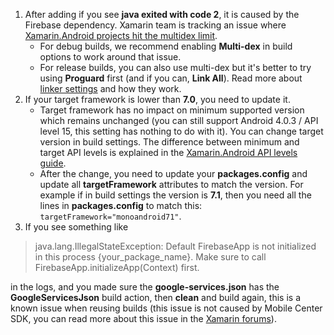 1. After adding if you see **java exited with code 2**, it is caused by the Firebase dependency. Xamarin team is tracking an issue where [Xamarin.Android projects hit the multidex limit](https://bugzilla.xamarin.com/show_bug.cgi?id=55117).
    * For debug builds, we recommend enabling **Multi-dex** in build options to work around that issue.
    * For release builds, you can also use multi-dex but it's better to try using **Proguard** first (and if you can, **Link All**). Read more about [linker settings](https://developer.xamarin.com/guides/android/advanced_topics/linking/) and how they work.
2. If your target framework is lower than **7.0**, you need to update it.
   * Target framework has no impact on minimum supported version which remains unchanged (you can still support Android 4.0.3 / API level 15, this setting has nothing to do with it). You can change target version in build settings. The difference between minimum and target API levels is explained in the 
[Xamarin.Android API levels guide]( https://developer.xamarin.com/guides/android/application_fundamentals/understanding_android_api_levels/).
   * After the change, you need to update your **packages.config** and update all **targetFramework** attributes to match the version. For example if in build settings the version is **7.1**, then you need all the lines in **packages.config** to match this: `targetFramework="monoandroid71"`.
3. If you see something like

> java.lang.IllegalStateException: Default FirebaseApp is not initialized in this process {your_package_name}. Make sure to call FirebaseApp.initializeApp(Context) first.

in the logs, and you made sure the **google-services.json** has the **GoogleServicesJson** build action, then **clean** and build again, this is a known issue when reusing builds (this issue is not caused by Mobile Center SDK, you can read more about this issue in the [Xamarin forums](https://forums.xamarin.com/discussion/96263/default-firebaseapp-is-not-initialized-in-this-process)).
